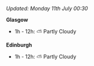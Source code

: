 *Updated: Monday 11th July 00:30*

**Glasgow**

* 1h - 12h: :partly_sunny: Partly Cloudy

**Edinburgh**

* 1h - 12h: :partly_sunny: Partly Cloudy

